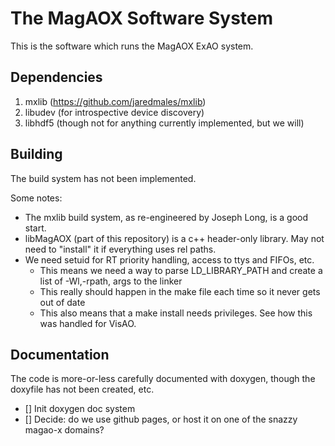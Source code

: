 
# The MagAOX Software System

This is the software which runs the MagAOX ExAO system.  

## Dependencies

1. mxlib (https://github.com/jaredmales/mxlib)
2. libudev (for introspective device discovery)
3. libhdf5 (though not for anything currently implemented, but we will)

## Building

The build system has not been implemented. 

Some notes:

* The mxlib build system, as re-engineered by Joseph Long, is a good start.
* libMagAOX (part of this repository) is a c++ header-only library.  May not need to "install" it if everything uses rel paths.
* We need setuid for RT priority handling, access to ttys and FIFOs, etc.
  * This means we need a way to parse LD_LIBRARY_PATH and create a list of -Wl,-rpath,<path> args to the linker
  * This really should happen in the make file each time so it never gets out of date
  * This also means that a make install needs privileges.  See how this was handled for VisAO.

## Documentation

The code is more-or-less carefully documented with doxygen, though the doxyfile has not been created, etc.

- [] Init doxygen doc system
- [] Decide: do we use github pages, or host it on one of the snazzy magao-x domains?
